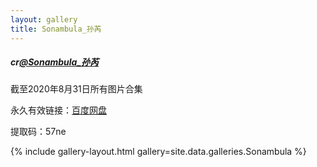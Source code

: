 ```yaml
---
layout: gallery
title: Sonambula_孙芮
---
```


<p>
<h5> cr<a href="https://weibo.com/u/6250889587">@Sonambula_孙芮</a> </h5>
</p>

<p> 截至2020年8月31日所有图片合集</p>
<p> 永久有效链接：<a href="https://pan.baidu.com/s/1ez9edbOAYFboQ2BDzY6FrA">百度网盘</a> </p>
<p> 提取码：57ne </p>


{% include gallery-layout.html gallery=site.data.galleries.Sonambula %}
